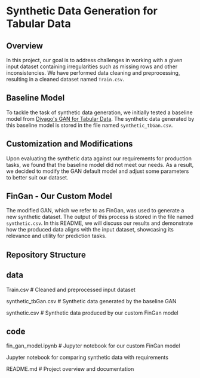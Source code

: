 # Synthetic Data Generation for Tabular Data

## Overview

In this project, our goal is to address challenges in working with a given input dataset containing irregularities such as missing rows and other inconsistencies. We have performed data cleaning and preprocessing, resulting in a cleaned dataset named `Train.csv`.

## Baseline Model

To tackle the task of synthetic data generation, we initially tested a baseline model from [Diyago's GAN for Tabular Data](https://github.com/Diyago/GAN-for-tabular-data). The synthetic data generated by this baseline model is stored in the file named `synthetic_tbGan.csv`.

## Customization and Modifications

Upon evaluating the synthetic data against our requirements for production tasks, we found that the baseline model did not meet our needs. As a result, we decided to modify the GAN default model and adjust some parameters to better suit our dataset.

## FinGan - Our Custom Model

The modified GAN, which we refer to as FinGan, was used to generate a new synthetic dataset. The output of this process is stored in the file named `synthetic.csv`. In this README, we will discuss our results and demonstrate how the produced data aligns with the input dataset, showcasing its relevance and utility for prediction tasks.

## Repository Structure

## data
Train.csv # Cleaned and preprocessed input dataset

synthetic_tbGan.csv # Synthetic data generated by the baseline GAN

synthetic.csv # Synthetic data produced by our custom FinGan model

## code

fin_gan_model.ipynb # Jupyter notebook for our custom FinGan model

Jupyter notebook for comparing synthetic data with requirements

README.md # Project overview and documentation

